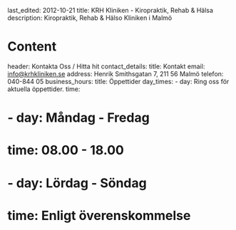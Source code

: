 last_edited: 2012-10-21
title: KRH Kliniken - Kiropraktik, Rehab & Hälsa
description: Kiropraktik, Rehab & Hälso Kliniken i Malmö
# Content
header: Kontakta Oss / Hitta hit
contact_details:
    title: Kontakt
    email: info@krhkliniken.se
    address: Henrik Smithsgatan 7, 211 56 Malmö
    telefon: 040-844 05
business_hours:
    title: Öppettider
    day_times:
        - day: Ring oss för aktuella öppettider.
          time: 
#        - day: Måndag - Fredag
#          time: 08.00 - 18.00
#        - day: Lördag - Söndag
#          time: Enligt överenskommelse
